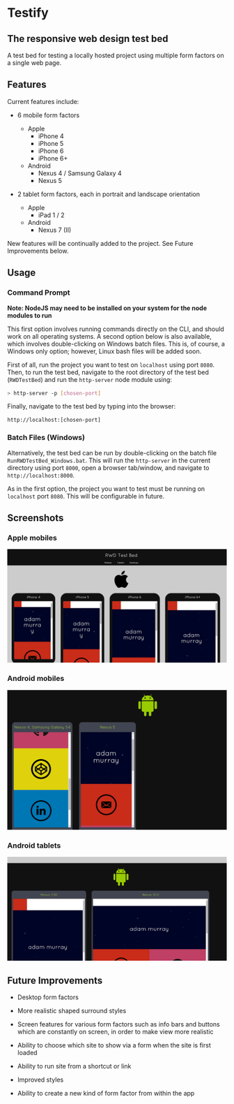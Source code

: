 # Testify
## The responsive web design test bed

A test bed for testing a locally hosted project using multiple form factors on
a single web page.

## Features

Current features include:

* 6 mobile form factors
  * Apple
    * iPhone 4
    * iPhone 5
    * iPhone 6
    * iPhone 6+
  * Android
    * Nexus 4 / Samsung Galaxy 4
    * Nexus 5


* 2 tablet form factors, each in portrait and landscape orientation
  * Apple
    * iPad 1 / 2
  * Android
    * Nexus 7 (II)

New features will be continually added to the project. See Future Improvements below.

## Usage

### Command Prompt

**Note: NodeJS may need to be installed on your system for the node modules to run**

This first option involves running commands directly on the CLI, and should work
on all operating systems. A second option
below is also available, which involves double-clicking on Windows batch files.
This is, of course, a Windows only option; however, Linux bash files will be added
soon.

First of all, run the project you want to test on `localhost` using port `8080`.
Then, to run the test bed, navigate to the root directory of the test bed
(`RWDTestBed`) and run the `http-server` node module using:

```bash
> http-server -p [chosen-port]
```

Finally, navigate to the test bed by typing into the browser:

```
http://localhost:[chosen-port]
```

### Batch Files (Windows)

Alternatively, the test bed can be run by double-clicking on the batch file
`RunRWDTestBed_Windows.bat`. This will run the `http-server` in the current directory
using port `8000`, open a browser tab/window, and navigate to `http://localhost:8000`.

As in the first option, the project you want to test must be running on `localhost`
port `8080`. This will be configurable in future.

## Screenshots

### Apple mobiles
![alt tag](./screenshots/shot_1.PNG)

### Android mobiles
![alt tag](./screenshots/shot_2.PNG)

### Android tablets
![alt tag](./screenshots/shot_3.PNG)

## Future Improvements

* Desktop form factors

* More realistic shaped surround styles

* Screen features for various form factors such as info bars and buttons which are
constantly on screen, in order to make view more realistic

* Ability to choose which site to show via a form when the site is first loaded

* Ability to run site from a shortcut or link

* Improved styles

* Ability to create a new kind of form factor from within the app
